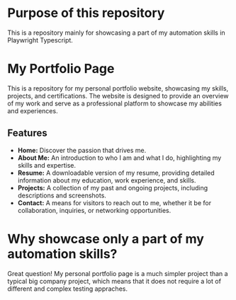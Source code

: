 # Purpose of this repository
This is a repository mainly for showcasing a part of my automation skills in Playwright Typescript.

# My Portfolio Page

This is a repository for my personal portfolio website, showcasing my skills, projects, and certifications. The website is designed to provide an overview of my work and serve as a professional platform to showcase my abilities and experiences.

## Features

- **Home:** Discover the passion that drives me.
- **About Me:** An introduction to who I am and what I do, highlighting my skills and expertise.
- **Resume:** A downloadable version of my resume, providing detailed information about my education, work experience, and skills.
- **Projects:** A collection of my past and ongoing projects, including descriptions and screenshots.
- **Contact:** A means for visitors to reach out to me, whether it be for collaboration, inquiries, or networking opportunities.

# Why showcase only a part of my automation skills?

Great question! My personal portfolio page is a much simpler project than a typical big company project, which means that it does not require a lot of different and complex testing appraches.